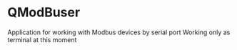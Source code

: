 # QModBuser
Application for working with Modbus devices by serial port
Working only as terminal at this moment
